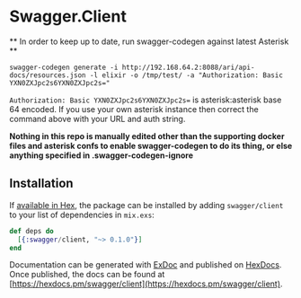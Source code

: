 # Swagger.Client

** In order to keep up to date, run swagger-codegen against latest Asterisk **

`swagger-codegen generate -i http://192.168.64.2:8088/ari/api-docs/resources.json -l elixir -o /tmp/test/ -a "Authorization: Basic YXN0ZXJpc2s6YXN0ZXJpc2s="`

`Authorization: Basic YXN0ZXJpc2s6YXN0ZXJpc2s=` is asterisk:asterisk base 64 encoded. If you use your own asterisk instance then correct the command above with your URL and auth string.

**Nothing in this repo is manually edited other than the supporting docker files and asterisk confs to enable swagger-codegen to do its thing, or else anything specified in .swagger-codegen-ignore**

## Installation

If [available in Hex](https://hex.pm/docs/publish), the package can be installed
by adding `swagger/client` to your list of dependencies in `mix.exs`:

```elixir
def deps do
  [{:swagger/client, "~> 0.1.0"}]
end
```

Documentation can be generated with [ExDoc](https://github.com/elixir-lang/ex_doc)
and published on [HexDocs](https://hexdocs.pm). Once published, the docs can
be found at [https://hexdocs.pm/swagger/client](https://hexdocs.pm/swagger/client).
